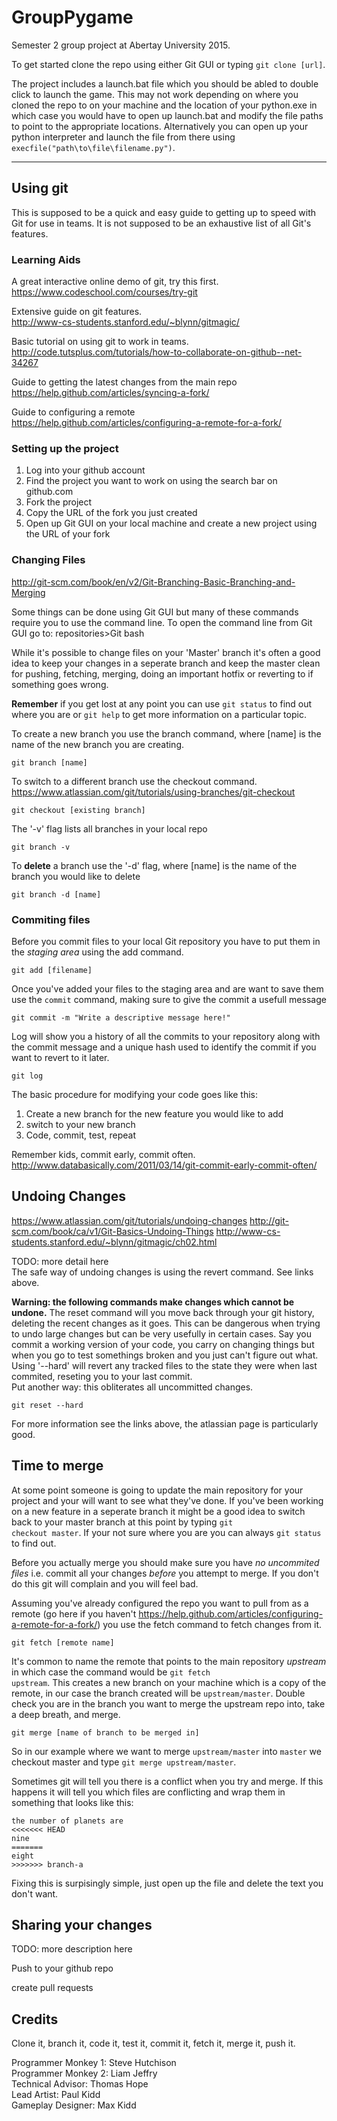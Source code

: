 # GroupPygame

Semester 2 group project at Abertay University 2015.

To get started clone the repo using either Git GUI or typing <code>git clone [url]</code>.

The project includes a launch.bat file which you should be abled to double click to launch the game. This may not work depending on where you cloned the repo to on your machine and the location of your python.exe in which case you would have to open up launch.bat and modify the file paths to point to the appropriate locations. Alternatively you can open up your python interpreter and launch the file from there using <code>execfile("path\to\file\filename.py")</code>.

---
## Using git

This is supposed to be a quick and easy guide to getting up to speed with Git for use in teams. It is not supposed to be an exhaustive list of all Git's features.

### Learning Aids

A great interactive online demo of git, try this first.  
https://www.codeschool.com/courses/try-git

Extensive guide on git features.  
http://www-cs-students.stanford.edu/~blynn/gitmagic/

Basic tutorial on using git to work in teams.  
http://code.tutsplus.com/tutorials/how-to-collaborate-on-github--net-34267

Guide to getting the latest changes from the main repo  
https://help.github.com/articles/syncing-a-fork/

Guide to configuring a remote  
https://help.github.com/articles/configuring-a-remote-for-a-fork/

### Setting up the project

1. Log into your github account
2. Find the project you want to work on using the search bar on github.com
2. Fork the project
3. Copy the URL of the fork you just created
4. Open up Git GUI on your local machine and create a new project using the URL of your fork

### Changing Files

http://git-scm.com/book/en/v2/Git-Branching-Basic-Branching-and-Merging

Some things can be done using Git GUI but many of these commands require you to use the command line. To open the command line from Git GUI go to: repositories>Git bash

While it's possible to change files on your 'Master' branch it's often a good idea to keep your changes in a seperate branch and keep the master clean for pushing, fetching, merging, doing an important hotfix or reverting to if something goes wrong.  

**Remember** if you get lost at any point you can use `git status` to find out where you are or `git help` to get more information on a particular topic.

To create a new branch you use the branch command, where [name] is the name of the new branch you are creating. 
```
git branch [name]
``` 

To switch to a different branch use the checkout command.  
https://www.atlassian.com/git/tutorials/using-branches/git-checkout  
```
git checkout [existing branch]
```

The '-v' flag lists all branches in your local repo
```
git branch -v
```

To **delete** a branch use the '-d' flag, where [name] is the name of the branch you would like to delete
```
git branch -d [name]
```

### Commiting files

Before you commit files to your local Git repository you have to put them in the *staging area* using the add command.
```
git add [filename]
```

Once you've added your files to the staging area and are want to save them use the <code>commit</code> command, making sure to give the commit a usefull message
```
git commit -m "Write a descriptive message here!"
```

Log will show you a history of all the commits to your repository along with the commit message and a unique hash used to identify the commit if you want to revert to it later.
```
git log
```

The basic procedure for modifying your code goes like this:  
1. Create a new branch for the new feature you would like to add  
2. switch to your new branch  
3. Code, commit, test, repeat  
 
Remember kids, commit early, commit often.  
http://www.databasically.com/2011/03/14/git-commit-early-commit-often/

## Undoing Changes

https://www.atlassian.com/git/tutorials/undoing-changes
http://git-scm.com/book/ca/v1/Git-Basics-Undoing-Things
http://www-cs-students.stanford.edu/~blynn/gitmagic/ch02.html

TODO: more detail here  
The safe way of undoing changes is using the revert command. See links above.

**Warning: the following commands make changes which cannot be undone.** The reset command will you move back through your git history, deleting the recent changes as it goes. This can be dangerous when trying to undo large changes but can be very usefully in certain cases. Say you commit a working version of your code, you carry on changing things but when you go to test somethings broken and you just can't figure out what. Using '--hard' will revert any tracked files to the state they were when last commited, reseting you to your last commit.  
Put another way: this obliterates all uncommitted changes.
```
git reset --hard
```

For more information see the links above, the atlassian page is particularly good.

## Time to merge

At some point someone is going to update the main repository for your project and your will want to see what they've done. If you've been working on a new feature in a seperate branch it might be a good idea to switch back to your master branch at this point by typing <code>git checkout master</code>. If your not sure where you are you can always <code>git status</code> to find out.  

Before you actually merge you should make sure you have *no uncommited files* i.e. commit all your changes *before* you attempt to merge. If you don't do this git will complain and you will feel bad.  

Assuming you've already configured the repo you want to pull from as a remote (go here if you haven't 
https://help.github.com/articles/configuring-a-remote-for-a-fork/) you use the fetch command to fetch changes from it.
```
git fetch [remote name]
```
It's common to name the remote that points to the main repository *upstream* in which case the command would be <code>git fetch upstream</code>. This creates a new branch on your machine which is a copy of the remote, in our case the branch created will be <code>upstream/master</code>. Double check you are in the branch you want to merge the upstream repo into, take a deep breath, and merge.  
```
git merge [name of branch to be merged in]
```
So in our example where we want to merge `upstream/master` into `master` we checkout master and type `git merge upstream/master`.  

Sometimes git will tell you there is a conflict when you try and merge. If this happens it will tell you which files are conflicting and wrap them in something that looks like this:  

```
the number of planets are
<<<<<<< HEAD
nine
=======
eight
>>>>>>> branch-a
```
 
Fixing this is surpisingly simple, just open up the file and delete the text you don't want. 

## Sharing your changes

TODO: more description here

Push to your github repo

create pull requests

## Credits

Clone it, branch it, code it, test it, commit it, fetch it, merge it, push it.

Programmer Monkey 1: Steve Hutchison  
Programmer Monkey 2: Liam Jeffry  
Technical Advisor: Thomas Hope  
Lead Artist: Paul Kidd  
Gameplay Designer: Max Kidd  


